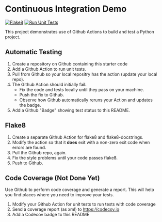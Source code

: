 Continuous Integration Demo
===========================
[![Flake8](https://github.com/ParimaSA/ci-demo/actions/workflows/run-flake8.yml/badge.svg)](https://github.com/ParimaSA/ci-demo/actions/workflows/run-flake8.yml)
[![Run Unit Tests](https://github.com/ParimaSA/ci-demo/actions/workflows/python-unittest.yml/badge.svg)](https://github.com/ParimaSA/ci-demo/actions/workflows/python-unittest.yml)


This project demonstrates use of Github Actions to build and test a Python project.  

## Automatic Testing

1. Create a repository on Github containing this starter code
2. Add a Github Action to run unit tests.
3. Pull from Github so your local repositry has the action (update your local repo).
4. The Github Action should initially fail.
   - Fix the code and tests locally until they pass on your machine.
   - Push the fix to Github.
   - Observe how Github automatically reruns your Action and updates the badge.
5. Add a Github "Badge" showing test status to this README.


## Flake8

1. Create a separate Github Action for flake8 and flake8-docstrings.
2. Modify the action so that it **does** exit with a non-zero exit code when errors are found.
3. Pull the Github repo, again.
4. Fix the style problems until your code passes flake8.
5. Push to Github.

## Code Coverage (Not Done Yet)

Use Github to perform code coverage and generate a report.
This will help you find places where you need to improve your tests.

1. Modify your Github Action for unit tests to run tests with code coverage
2. Send a coverage report (as xml) to <https://codecov.io>
3. Add a Codecov badge to this README


